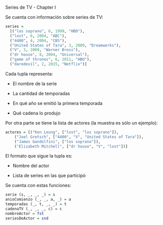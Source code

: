 Series de TV - Chapter I

Se cuenta con información sobre series de TV:

```haskell
series = 
  [("los soprano", 6, 1999, "HBO"),
  ("lost", 6, 2004, "ABC"),
  ("4400", 4, 2004, "CBS"),
  ("United States of Tara", 3, 2009, "Dreamworks"),
  ("V", 3, 2009, "Warner Bross"),
  ("dr house", 8, 2004, "Universal"),
  ("game of thrones", 6, 2011, "HBO"),
  ("daredevil", 2, 2015, "Netflix")]
```

Cada tupla representa:

- El nombre de la serie

- La cantidad de temporadas

- En qué año se emitió la primera temporada

- Qué cadena lo produjo
 
Por otra parte se tiene la lista de actores (la muestra es sólo un ejemplo):

```haskell
actores = [("Ken Leung", ["lost", "los soprano"]),
	("Joel Gretsch", ["4400", "V", "United States of Tara"]),
	("James Gandolfini", ["los soprano"]),
	("Elizabeth Mitchell", ["dr house", "V", "lost"])]
```

El formato que sigue la tupla es:

- Nombre del actor

- Lista de series en las que participó
 
Se cuenta con estas funciones:

```haskell
serie (s, _, _, _) = s
anioComienzo (_, _, a, _) = a
temporadas (_, t, _, _) = t
cadenaTV (_, _, _, c) = c
nombreActor = fst
seriesDeActor = snd
```